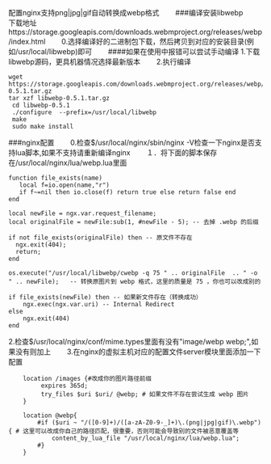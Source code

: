 配置nginx支持png|jpg|gif自动转换成webp格式　　
###编译安装libwebp　　
下载地址https://storage.googleapis.com/downloads.webmproject.org/releases/webp/index.html　　
0.选择编译好的二进制包下载，然后拷贝到对应的安装目录(例如/usr/local/libwebp)即可　　
####如果在使用中报错可以尝试手动编译
1.下载libwebp源码，更具机器情况选择最新版本　　
2.执行编译　　
```
wget https://storage.googleapis.com/downloads.webmproject.org/releases/webp/libwebp-0.5.1.tar.gz
tar xzf libwebp-0.5.1.tar.gz
 cd libwebp-0.5.1
 ./configure  --prefix=/usr/local/libwebp
 make
 sudo make install 
```

###nginx配置　　
0.检查$/usr/local/nginx/sbin/nginx -V检查一下nginx是否支持lua脚本,如果不支持请重新编译nginx　　
１．将下面的脚本保存在/usr/local/nginx/lua/webp.lua里面　　
```
function file_exists(name)
   local f=io.open(name,"r")
   if f~=nil then io.close(f) return true else return false end
end

local newFile = ngx.var.request_filename;
local originalFile = newFile:sub(1, #newFile - 5); -- 去掉 .webp 的后缀

if not file_exists(originalFile) then -- 原文件不存在
  ngx.exit(404);
  return;
end

os.execute("/usr/local/libwebp/cwebp -q 75 " .. originalFile  .. " -o " .. newFile);   -- 转换原图片到 webp 格式，这里的质量是 75 ，你也可以改成别的

if file_exists(newFile) then -- 如果新文件存在（转换成功）
    ngx.exec(ngx.var.uri) -- Internal Redirect
else
    ngx.exit(404)
end
```
2.检查$/usr/local/nginx/conf/mime.types里面有没有"image/webp webp;",如果没有则加上　　
3.在nginx的虚拟主机对应的配置文件server模块里面添加一下配置　　
```
    location /images {#改成你的图片路径前缀
         expires 365d;
         try_files $uri $uri/ @webp; # 如果文件不存在尝试生成 webp 图片
    }

    location @webp{
        #if ($uri ~ "/([0-9]+)/([a-zA-Z0-9-_]+)\.(png|jpg|gif)\.webp") { # 这里可以改成你自己的路径匹配，很重要，否则可能会导致别的文件被恶意覆盖等
            content_by_lua_file "/usr/local/nginx/lua/webp.lua";
        #}
    }
```
